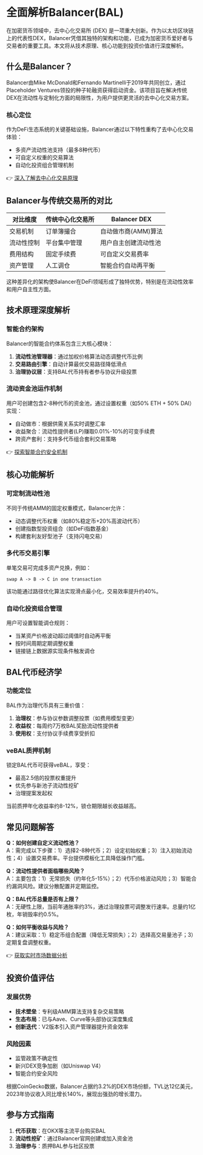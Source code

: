 # 全面解析Balancer(BAL)

在加密货币领域中，去中心化交易所 (DEX) 是一项重大创新。作为以太坊区块链上的代表性DEX，Balancer凭借其独特的架构和功能，已成为加密货币爱好者与交易者的重要工具。本文将从技术原理、核心功能到投资价值进行深度解析。

## 什么是Balancer？

Balancer由Mike McDonald和Fernando Martinelli于2019年共同创立，通过Placeholder Ventures领投的种子轮融资获得启动资金。该项目旨在解决传统DEX在流动性与定制化方面的局限性，为用户提供更灵活的去中心化交易方案。

### 核心定位
作为DeFi生态系统的关键基础设施，Balancer通过以下特性重构了去中心化交易体验：
- 多资产流动性池支持（最多8种代币）
- 可自定义权重的交易算法
- 自动化投资组合管理机制

👉 [深入了解去中心化交易原理](https://bit.ly/okx_welcome)

## Balancer与传统交易所的对比

| 对比维度       | 传统中心化交易所          | Balancer DEX                |
|----------------|---------------------------|-----------------------------|
| 交易机制       | 订单簿撮合                | 自动做市商(AMM)算法         |
| 流动性控制     | 平台集中管理              | 用户自主创建流动性池        |
| 费用结构       | 固定手续费                | 可自定义交易费率            |
| 资产管理       | 人工调仓                  | 智能合约自动再平衡          |

这种差异化的架构使Balancer在DeFi领域形成了独特优势，特别是在流动性效率和用户自主性方面。

## 技术原理深度解析

### 智能合约架构
Balancer的智能合约体系包含三大核心模块：
1. **流动性池管理器**：通过加权价格算法动态调整代币比例
2. **交易路由引擎**：自动计算最优交易路径降低滑点
3. **治理协议层**：支持BAL代币持有者参与协议升级投票

### 流动资金池运作机制
用户可创建包含2-8种代币的资金池，通过设置权重（如50% ETH + 50% DAI）实现：
- 自动做市：根据供需关系实时调整汇率
- 收益聚合：流动性提供者(LP)赚取0.01%-10%的可变手续费
- 跨资产套利：支持多代币组合套利交易策略

👉 [探索智能合约安全机制](https://bit.ly/okx_welcome)

## 核心功能解析

### 可定制流动性池
不同于传统AMM的固定权重模式，Balancer允许：
- 动态调整代币权重（如80%稳定币+20%高波动代币）
- 创建指数型投资组合（如DeFi指数基金）
- 构建套利友好型池子（支持闪电交易）

### 多代币交易引擎
单笔交易可完成多资产兑换，例如：
```solidity
swap A -> B -> C in one transaction
```
该功能通过路径优化算法实现滑点最小化，交易效率提升约40%。

### 自动化投资组合管理
用户可设置智能调仓规则：
- 当某资产价格波动超过阈值时自动再平衡
- 按时间周期定期调整权重
- 链接链上数据源实现条件触发调仓

## BAL代币经济学

### 功能定位
BAL作为治理代币具有三重价值：
1. **治理权**：参与协议参数调整投票（如费用模型变更）
2. **收益权**：每周约7万枚BAL奖励流动性提供者
3. **使用权**：支付协议手续费享受折扣

### veBAL质押机制
锁定BAL代币可获得veBAL，享受：
- 最高2.5倍的投票权重提升
- 优先参与新池子流动性挖矿
- 治理提案发起权

当前质押年化收益率约8-12%，锁仓期限越长收益越高。

## 常见问题解答

**Q：如何创建自定义流动性池？**  
A：需完成以下步骤：1）选择2-8种代币；2）设定初始权重；3）注入初始流动性；4）设置交易费率。平台提供模板化工具降低操作门槛。

**Q：流动性提供者面临哪些风险？**  
A：主要包含：1）无常损失（约年化5-15%）；2）代币价格波动风险；3）智能合约漏洞风险。建议分散配置并定期监控。

**Q：BAL代币总量是否有上限？**  
A：无硬性上限，当前年通胀率约3%，通过治理投票可调整发行速率。总量约1亿枚，年销毁率约0.5%。

**Q：如何平衡收益与风险？**  
A：建议采取：1）稳定币组合配置（降低无常损失）；2）选择高交易量池子；3）定期复盘调整权重。

👉 [获取实时市场数据分析](https://bit.ly/okx_welcome)

## 投资价值评估

### 发展优势
- **技术壁垒**：专利级AMM算法支持复杂交易策略
- **生态布局**：已与Aave、Curve等头部协议深度集成
- **创新迭代**：V2版本引入资产管理器提升资金效率

### 风险因素
- 监管政策不确定性
- 新兴DEX竞争加剧（如Uniswap V4）
- 智能合约安全风险

根据CoinGecko数据，Balancer占据约3.2%的DEX市场份额，TVL达12亿美元，2023年协议收入同比增长140%，展现出强劲的增长潜力。

## 参与方式指南

1. **代币获取**：在OKX等主流平台购买BAL
2. **流动性挖矿**：通过Balancer官网创建或加入资金池
3. **治理参与**：质押BAL参与社区投票